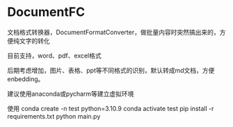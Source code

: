 # DocumentFC
文档格式转换器，DocumentFormatConverter，做批量内容时突然搞出来的，方便纯文字的转化

目前支持，word、pdf、excel格式

后期考虑增加，图片、表格、ppt等不同格式的识别，默认转成md文档，方便enbedding。

建议使用anaconda或pycharm等建立虚拟环境

使用
conda create -n test python=3.10.9
conda activate test
pip install -r requirements.txt
python main.py
